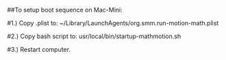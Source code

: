 ##To setup boot sequence on Mac-Mini:

#1.) Copy .plist to: ~/Library/LaunchAgents/org.smm.run-motion-math.plist

#2.) Copy bash script to: usr/local/bin/startup-mathmotion.sh

#3.) Restart computer.
